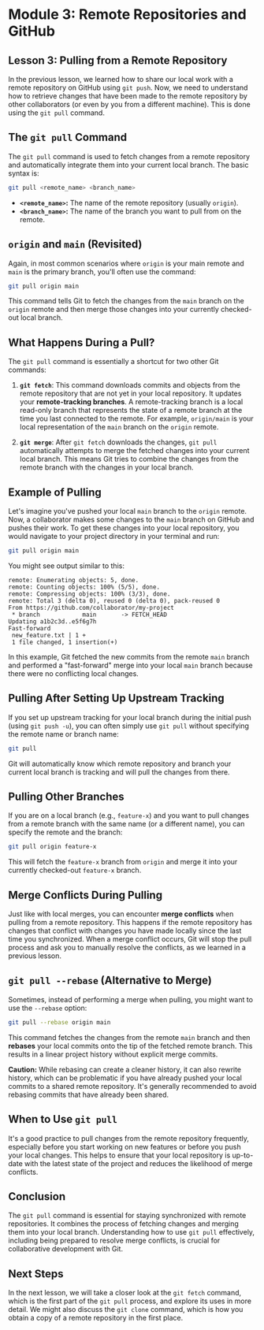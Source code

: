 # Module 3: Remote Repositories and GitHub

## Lesson 3: Pulling from a Remote Repository

In the previous lesson, we learned how to share our local work with a remote repository on GitHub using `git push`. Now, we need to understand how to retrieve changes that have been made to the remote repository by other collaborators (or even by you from a different machine). This is done using the `git pull` command.

## The `git pull` Command

The `git pull` command is used to fetch changes from a remote repository and automatically integrate them into your current local branch. The basic syntax is:

```bash
git pull <remote_name> <branch_name>
```

- **`<remote_name>`:** The name of the remote repository (usually `origin`).
- **`<branch_name>`:** The name of the branch you want to pull from on the remote.

## `origin` and `main` (Revisited)

Again, in most common scenarios where `origin` is your main remote and `main` is the primary branch, you'll often use the command:

```bash
git pull origin main
```

This command tells Git to fetch the changes from the `main` branch on the `origin` remote and then merge those changes into your currently checked-out local branch.

## What Happens During a Pull?

The `git pull` command is essentially a shortcut for two other Git commands:

1.  **`git fetch`**: This command downloads commits and objects from the remote repository that are not yet in your local repository. It updates your **remote-tracking branches**. A remote-tracking branch is a local read-only branch that represents the state of a remote branch at the time you last connected to the remote. For example, `origin/main` is your local representation of the `main` branch on the `origin` remote.

2.  **`git merge`**: After `git fetch` downloads the changes, `git pull` automatically attempts to merge the fetched changes into your current local branch. This means Git tries to combine the changes from the remote branch with the changes in your local branch.

## Example of Pulling

Let's imagine you've pushed your local `main` branch to the `origin` remote. Now, a collaborator makes some changes to the `main` branch on GitHub and pushes their work. To get these changes into your local repository, you would navigate to your project directory in your terminal and run:

```bash
git pull origin main
```

You might see output similar to this:

```
remote: Enumerating objects: 5, done.
remote: Counting objects: 100% (5/5), done.
remote: Compressing objects: 100% (3/3), done.
remote: Total 3 (delta 0), reused 0 (delta 0), pack-reused 0
From https://github.com/collaborator/my-project
 * branch            main       -> FETCH_HEAD
Updating a1b2c3d..e5f6g7h
Fast-forward
 new_feature.txt | 1 +
 1 file changed, 1 insertion(+)
```

In this example, Git fetched the new commits from the remote `main` branch and performed a "fast-forward" merge into your local `main` branch because there were no conflicting local changes.

## Pulling After Setting Up Upstream Tracking

If you set up upstream tracking for your local branch during the initial push (using `git push -u`), you can often simply use `git pull` without specifying the remote name or branch name:

```bash
git pull
```

Git will automatically know which remote repository and branch your current local branch is tracking and will pull the changes from there.

## Pulling Other Branches

If you are on a local branch (e.g., `feature-x`) and you want to pull changes from a remote branch with the same name (or a different name), you can specify the remote and the branch:

```bash
git pull origin feature-x
```

This will fetch the `feature-x` branch from `origin` and merge it into your currently checked-out `feature-x` branch.

## Merge Conflicts During Pulling

Just like with local merges, you can encounter **merge conflicts** when pulling from a remote repository. This happens if the remote repository has changes that conflict with changes you have made locally since the last time you synchronized. When a merge conflict occurs, Git will stop the pull process and ask you to manually resolve the conflicts, as we learned in a previous lesson.

## `git pull --rebase` (Alternative to Merge)

Sometimes, instead of performing a merge when pulling, you might want to use the `--rebase` option:

```bash
git pull --rebase origin main
```

This command fetches the changes from the remote `main` branch and then **rebases** your local commits onto the tip of the fetched remote branch. This results in a linear project history without explicit merge commits.

**Caution:** While rebasing can create a cleaner history, it can also rewrite history, which can be problematic if you have already pushed your local commits to a shared remote repository. It's generally recommended to avoid rebasing commits that have already been shared.

## When to Use `git pull`

It's a good practice to pull changes from the remote repository frequently, especially before you start working on new features or before you push your local changes. This helps to ensure that your local repository is up-to-date with the latest state of the project and reduces the likelihood of merge conflicts.

## Conclusion

The `git pull` command is essential for staying synchronized with remote repositories. It combines the process of fetching changes and merging them into your local branch. Understanding how to use `git pull` effectively, including being prepared to resolve merge conflicts, is crucial for collaborative development with Git.

## Next Steps

In the next lesson, we will take a closer look at the `git fetch` command, which is the first part of the `git pull` process, and explore its uses in more detail. We might also discuss the `git clone` command, which is how you obtain a copy of a remote repository in the first place.

```

```
